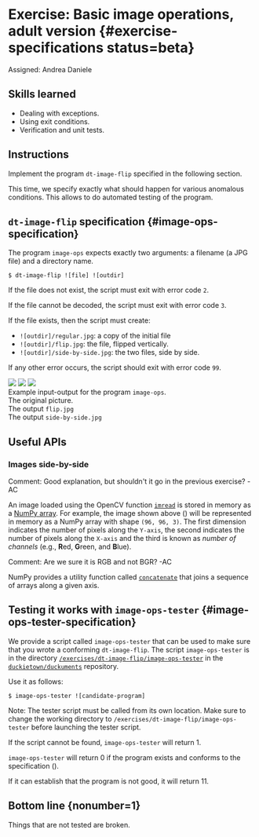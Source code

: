 # Exercise: Basic image operations, adult version  {#exercise-specifications status=beta}

Assigned: Andrea Daniele

## Skills learned

- Dealing with exceptions.
- Using exit conditions.
- Verification and unit tests.

## Instructions

Implement the program `dt-image-flip` specified in the following section.

This time, we specify exactly what should happen for various anomalous conditions.
This allows to do automated testing of the program.


## `dt-image-flip` specification {#image-ops-specification}

The program `image-ops` expects exactly two arguments: a filename (a JPG file)
and a directory name.

    $ dt-image-flip ![file] ![outdir]

If the file does not exist, the script must exit with error code `2`.

If the file cannot be decoded, the script must exit with error code `3`.

If the file exists, then the script must create:

- `![outdir]/regular.jpg`: a copy of the initial file
- `![outdir]/flip.jpg`: the file, flipped vertically.
- `![outdir]/side-by-side.jpg`: the two files, side by side.

If any other error occurs, the script should exit with error code `99`.

<div figure-id="fig:example" figure-class="flow-subfigures">
    <img figure-id="subfig:original" src='image-ops-original.jpg'/>
    <img figure-id="subfig:flip"     src='image-ops-flip.jpg'/>
    <img figure-id="subfig:side"     src='image-ops-side.jpg'/>
</div>

<figcaption id="fig:example:caption">
Example input-output for the program <code>image-ops</code>.
</figcaption>

<figcaption id="subfig:original:caption">
The original picture.
</figcaption>

<figcaption id="subfig:flip:caption">
The output <code>flip.jpg</code>
</figcaption>

<figcaption id="subfig:side:caption">
The output <code>side-by-side.jpg</code>
</figcaption>


<style>
#fig\:example img {
    height: 5em;
    margin-left: 2em;
    margin-right: 2em;
}
</style>


## Useful APIs

### Images side-by-side

Comment: Good explanation, but shouldn't it go in the previous exercise? -AC

An image loaded using the OpenCV function
[`imread`](http://docs.opencv.org/2.4/modules/highgui/doc/reading_and_writing_images_and_video.html#imread)
is stored in memory as a
[NumPy array](https://docs.scipy.org/doc/numpy-1.13.0/reference/arrays.html).
For example, the image shown above ([](#subfig:original)) will be represented in
memory as a NumPy array with shape `(96, 96, 3)`. The first dimension indicates
the number of pixels along the `Y-axis`, the second indicates the number of pixels
along the `X-axis` and the third is known as *number of channels* (e.g., **R**ed,
**G**reen, and **B**lue).

Comment: Are we sure it is RGB and not BGR? -AC

NumPy provides a utility function called
[`concatenate`][concatenate]
that joins a sequence of arrays along a given axis.

[concatenate]: https://docs.scipy.org/doc/numpy/reference/generated/numpy.concatenate.html

## Testing it works with `image-ops-tester` {#image-ops-tester-specification}

We provide a script called `image-ops-tester` that can be used
to make sure that you wrote a conforming `dt-image-flip`.
The script `image-ops-tester` is in the directory
[`/exercises/dt-image-flip/image-ops-tester`](https://github.com/duckietown/duckuments/tree/master/exercises/dt-image-flip/image-ops-tester)
in the [`duckietown/duckuments`](https://github.com/duckietown/duckuments)
repository.


Use it as follows:

    $ image-ops-tester ![candidate-program]
    
    
Note: The tester script must be called from its own location. Make sure to change the working directory to
`/exercises/dt-image-flip/image-ops-tester` before launching the tester script.


If the script cannot be found, `image-ops-tester` will return 1.

`image-ops-tester` will return 0 if the program exists and conforms
to the specification ([](#image-ops-specification)).

If it can establish that the program is not good, it will return 11.


## Bottom line {nonumber=1}

Things that are not tested are broken.
